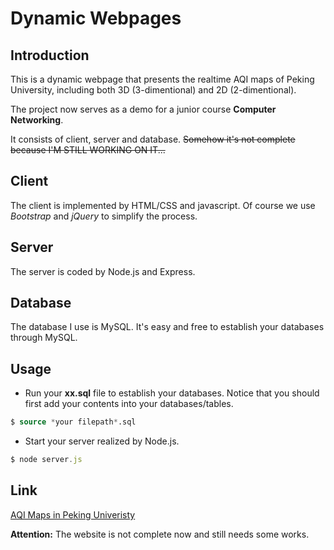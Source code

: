 # Dynamic Webpages

## Introduction
<!--
This is a dynamic webpage that presents our collecting-datas timely in one of my research named ___3D-AQImaps Building by UAV Sensing___.
-->
This is a dynamic webpage that presents the realtime AQI maps of Peking University, including both 3D (3-dimentional) and 2D (2-dimentional).

The project now serves as a demo for a junior course __Computer Networking__.

It consists of client, server and database.  ~~Somehow it's not complete because I'M STILL WORKING ON IT...~~

## Client
The client is implemented by HTML/CSS and javascript. Of course we use _Bootstrap_ and _jQuery_ to simplify the process.

## Server
The server is coded by Node.js and Express. 

## Database
The database I use is MySQL. It's easy and free to establish your databases through MySQL. 

## Usage
* Run your __xx.sql__ file to establish your databases. Notice that you should first add your contents into your databases/tables.
```SQL
$ source *your filepath*.sql
```
* Start your server realized by Node.js.
```javascript
$ node server.js
```

## Link
[AQI Maps in Peking Univeristy](http://aqimaps.com/)

__Attention:__ The website is not complete now and still needs some works.
